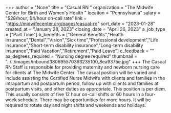 +++
author = "None"
title = "Casual RN "
organization = "The Midwife Center for Birth and Women's Health "
location = "Pennsylvania"
salary = "$28/hour, $4/hour on-call rate"
link = "https://midwifecenter.org/pages/casual-rn"
sort_date = "2023-01-28"
created_at = "January 28, 2023"
closing_date = "April 26, 2023"
a_job_type = ["Part Time"]
b_benefits = ["General Benefits","Health Insurance","Dental","Vision","Sick time","Professional development","Life insurance","Short-term disability insurance","Long-term disability insurance","Paid Vacation","Retirement","Paid Leave"]
c_feedback = ""
aa_degrees_required = "Nursing degree required"
thumbnail = "../../images/inbound380695570393235100_8ea9375e.jpg"
+++
The Casual RN Staff is responsible for providing maternity and newborn nursing care for clients at The Midwife Center. The casual position will be varied and include assisting the Certified Nurse Midwife with clients and families in the intrapartum and postpartum period, follow up with clients and families at postpartum visits, and other duties as appropriate. This position is per diem. This usually consists of five 12 hour on-call shifts or 60 hours in a four-week schedule. There may be opportunities for more hours. It will be required to rotate day and night shifts and weekends and holidays.